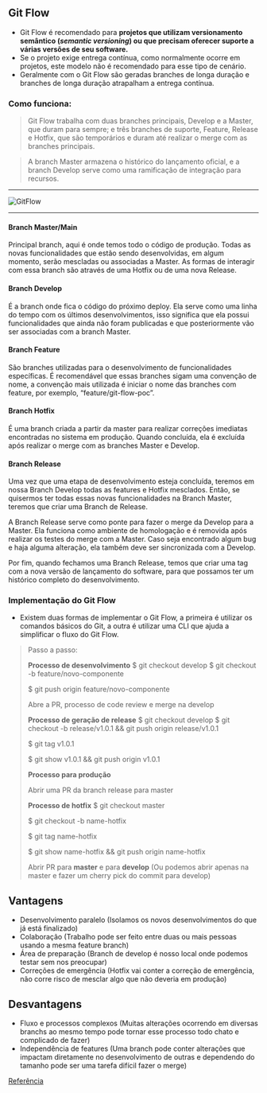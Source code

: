## Git Flow

- Git Flow é recomendado para **projetos que utilizam versionamento semântico (_semantic versioning_) ou que precisam oferecer suporte a várias versões de seu software.**
- Se o projeto exige entrega contínua, como normalmente ocorre em projetos, este modelo não é recomendado para esse tipo de cenário.
- Geralmente com o Git Flow são geradas branches de longa duração e branches de longa duração atrapalham a entrega contínua.

### Como funciona:

> Git Flow trabalha com duas branches principais, Develop e a Master, que duram para sempre; e três branches de suporte, Feature, Release e Hotfix, que são temporários e duram até realizar o merge com as branches principais.

> A branch Master armazena o histórico do lançamento oficial, e a branch Develop serve como uma ramificação de integração para recursos.
---
![GitFlow](https://www.alura.com.br/artigos/assets/git-flow-o-que-e-como-quando-utilizar/imagem3.png)

---

#### Branch Master/Main
Principal branch, aqui é onde temos todo o código de produção. Todas as novas funcionalidades que estão sendo desenvolvidas, em algum momento, serão mescladas ou associadas a Master. As formas de interagir com essa branch são através de uma Hotfix ou de uma nova Release.

#### Branch Develop

É a branch onde fica o código do próximo deploy. Ela serve como uma linha do tempo com os últimos desenvolvimentos, isso significa que ela possui funcionalidades que ainda não foram publicadas e que posteriormente vão ser associadas com a branch Master.

#### Branch Feature

São branches utilizadas para o desenvolvimento de funcionalidades específicas. É recomendável que essas branches sigam uma convenção de nome, a convenção mais utilizada é iniciar o nome das branches com feature, por exemplo, “feature/git-flow-poc”.

#### Branch Hotfix

É uma branch criada a partir da master para realizar correções imediatas encontradas no sistema em produção. Quando concluída, ela é excluída após realizar o merge com as branches Master e Develop.

#### Branch Release

Uma vez que uma etapa de desenvolvimento esteja concluída, teremos em nossa Branch Develop todas as features e Hotfix mesclados. Então, se quisermos ter todas essas novas funcionalidades na Branch Master, teremos que criar uma Branch de Release.

A Branch Release serve como ponte para fazer o merge da Develop para a Master. Ela funciona como ambiente de homologação e é removida após realizar os testes do merge com a Master. Caso seja encontrado algum bug e haja alguma alteração, ela também deve ser sincronizada com a Develop.

Por fim, quando fechamos uma Branch Release, temos que criar uma tag com a nova versão de lançamento do software, para que possamos ter um histórico completo do desenvolvimento.

### Implementação do Git Flow
- Existem duas formas de implementar o Git Flow, a primeira é utilizar os comandos básicos do Git, a outra é utilizar uma CLI que ajuda a simplificar o fluxo do Git Flow.

> Passo a passo:
> 
> **Processo de desenvolvimento**
> $ git checkout develop
> $ git checkout -b feature/novo-componente
> 
> $ git push origin feature/novo-componente
>
>Abre a PR, processo de code review e merge na develop
>
>**Processo de geração de release**
> $ git checkout develop
>$ git checkout -b release/v1.0.1 && git push origin release/v1.0.1
>
>$ git tag v1.0.1
>
>$ git show v1.0.1 && git push origin v1.0.1
> 
> **Processo para produção**
>  
>Abrir uma PR da branch release para master
>   
>   **Processo de hotfix**
>$ git checkout master
>    
>$ git checkout -b name-hotfix
>     
> $ git tag name-hotfix
>
> $ git show name-hotfix && git push origin name-hotfix
> 
>Abrir PR para **master** e para **develop** (Ou podemos abrir apenas na master e fazer um cherry pick do commit para develop)


## Vantagens
- Desenvolvimento paralelo (Isolamos os novos desenvolvimentos do que já está finalizado)
- Colaboração (Trabalho pode ser feito entre duas ou mais pessoas usando a mesma feature branch)
- Área de preparação (Branch de develop é nosso local onde podemos testar sem nos preocupar)
- Correções de emergência (Hotfix vai conter a correção de emergência, não corre risco de mesclar algo que não deveria em produção)

## Desvantagens
- Fluxo e processos complexos (Muitas alterações ocorrendo em diversas branchs ao mesmo tempo pode tornar esse processo todo chato e complicado de fazer)
- Independência de features (Uma branch pode conter alterações que impactam diretamente no desenvolvimento de outras e dependendo do tamanho pode ser uma tarefa difícil fazer o merge)

[Referência](https://nvie.com/posts/a-successful-git-branching-model/) 